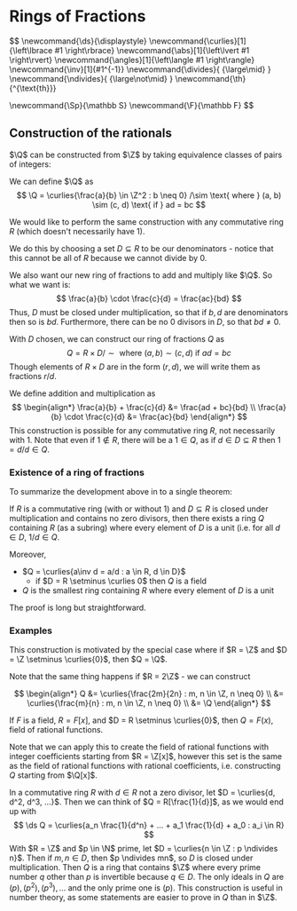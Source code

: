 # Rings of Fractions

$$
\newcommand{\ds}{\displaystyle}
\newcommand{\curlies}[1]{\left\lbrace #1 \right\rbrace}
\newcommand{\abs}[1]{\left\lvert #1 \right\rvert}
\newcommand{\angles}[1]{\left\langle #1 \right\rangle}
\newcommand{\inv}[1]{#1^{-1}}
\newcommand{\divides}{ {\large\mid} }
\newcommand{\ndivides}{ {\large\not\mid} }
\newcommand{\th}{^{\text{th}}}

\newcommand{\Sp}{\mathbb S}
\newcommand{\F}{\mathbb F}
$$

## Construction of the rationals

$\Q$ can be constructed from $\Z$ by taking equivalence classes of pairs of integers:

We can define $\Q$ as
$$
\Q = \curlies{\frac{a}{b} \in \Z^2 : b \neq 0} /\sim \text{ where } (a, b) \sim (c, d) \text{ if } ad = bc
$$

We would like to perform the same construction with any commutative ring $R$ (which doesn't necessarily have $1$).

We do this by choosing a set $D \subseteq R$ to be our denominators - notice that this cannot be all of $R$ because we cannot divide by $0$.

We also want our new ring of fractions to add and multiply like $\Q$. So what we want is:
$$
\frac{a}{b} \cdot \frac{c}{d} = \frac{ac}{bd}
$$
Thus, $D$ must be closed under multiplication, so that if $b, d$ are denominators then so is $bd$. Furthermore, there can be no $0$ divisors in $D$, so that $bd \neq 0$.

With $D$ chosen, we can construct our ring of fractions $Q$ as
$$
Q = R \times D/\sim \text{ where } (a, b) \sim (c, d) \text{ if } ad = bc
$$
Though elements of $R \times D$ are in the form $(r, d)$, we will write them as fractions $r/d$.

We define addition and multiplication as
$$
\begin{align*}
\frac{a}{b} + \frac{c}{d} &= \frac{ad + bc}{bd} \\
\frac{a}{b} \cdot \frac{c}{d} &= \frac{ac}{bd}
\end{align*}
$$
This construction is possible for any commutative ring $R$, not necessarily with $1$. Note that even if $1 \notin R$, there will be a $1 \in Q$, as if $d \in D \subseteq R$ then $1 = d/d \in Q$.

### Existence of a ring of fractions

To summarize the development above in to a single theorem:

If $R$ is a commutative ring (with or without $1$) and $D \subseteq R$ is closed under multiplication and contains no zero divisors, then there exists a ring $Q$ containing $R$ (as a subring) where every element of $D$ is a unit (i.e. for all $d \in D$, $1/d \in Q$.

Moreover,

- $Q = \curlies{a\inv d = a/d : a \in R, d \in D}$
  - if $D = R \setminus \curlies 0$ then $Q$ is a field
- $Q$ is the smallest ring containing $R$ where every element of $D$ is a unit

The proof is long but straightforward.

### Examples

This construction is motivated by the special case where if $R = \Z$ and $D = \Z \setminus \curlies{0}$, then $Q = \Q$.

Note that the same thing happens if $R = 2\Z$ - we can construct

$$
\begin{align*}
Q &= \curlies{\frac{2m}{2n} : m, n \in \Z, n \neq 0} \\
&= \curlies{\frac{m}{n} : m, n \in \Z, n \neq 0} \\
&= \Q
\end{align*}
$$

If $F$ is a field, $R = F[x]$, and $D = R \setminus \curlies{0}$, then $Q = F(x)$, field of rational functions.

Note that we can apply this to create the field of rational functions with integer coefficients starting from $R = \Z[x]$, however this set is the same as the field of rational functions with rational coefficients, i.e. constructing $Q$ starting from $\Q[x]$.

In a commutative ring $R$ with $d \in R$ not a zero divisor, let $D = \curlies{d, d^2, d^3, ...}$. Then we can think of $Q = R[\frac{1}{d}]$, as we would end up with
$$
\ds Q = \curlies{a_n \frac{1}{d^n} + ... + a_1 \frac{1}{d} + a_0 : a_i \in R}
$$
With $R = \Z$ and $p \in \N$ prime, let $D = \curlies{n \in \Z : p \ndivides n}$. Then if $m, n \in D$, then $p \ndivides mn$, so $D$ is closed under multiplication. Then $Q$ is a ring that contains $\Z$ where every prime number $q$ other than $p$ is invertible because $q \in D$. The only ideals in $Q$ are $(p), (p^2), (p^3), ...$ and the only prime one is $(p)$. This construction is useful in number theory, as some statements are easier to prove in $Q$ than in $\Z$.